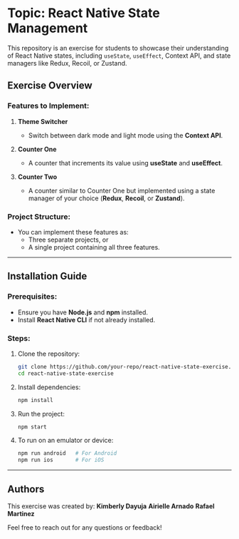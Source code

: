 # Topic: React Native State Management 

This repository is an exercise for students to showcase their understanding of React Native states, including `useState`, `useEffect`, Context API, and state managers like Redux, Recoil, or Zustand.

## Exercise Overview

### Features to Implement:
1. **Theme Switcher**  
   - Switch between dark mode and light mode using the **Context API**.

2. **Counter One**  
   - A counter that increments its value using **useState** and **useEffect**.

3. **Counter Two**  
   - A counter similar to Counter One but implemented using a state manager of your choice (**Redux**, **Recoil**, or **Zustand**).

### Project Structure:
- You can implement these features as:
  - Three separate projects, or
  - A single project containing all three features.

---

## Installation Guide

### Prerequisites:
- Ensure you have **Node.js** and **npm** installed.
- Install **React Native CLI** if not already installed.

### Steps:
1. Clone the repository:
   ```bash
   git clone https://github.com/your-repo/react-native-state-exercise.git
   cd react-native-state-exercise
   ```

2. Install dependencies:
   ```bash
   npm install
   ```

3. Run the project:
   ```bash
   npm start
   ```

4. To run on an emulator or device:
   ```bash
   npm run android   # For Android
   npm run ios       # For iOS
   ```

---

## Authors
This exercise was created by:
**Kimberly Dayuja**
**Airielle Arnado**
**Rafael Martinez**  

Feel free to reach out for any questions or feedback!  
